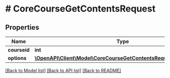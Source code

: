 # # CoreCourseGetContentsRequest

## Properties

Name | Type | Description | Notes
------------ | ------------- | ------------- | -------------
**courseid** | **int** | course id |
**options** | [**\OpenAPI\Client\Model\CoreCourseGetContentsRequestOptionsInner[]**](CoreCourseGetContentsRequestOptionsInner.md) |  | [optional]

[[Back to Model list]](../../README.md#models) [[Back to API list]](../../README.md#endpoints) [[Back to README]](../../README.md)
